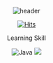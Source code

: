 <div align="center">

![header](https://capsule-render.vercel.app/api?type=Cylinder&text=YH)

[![Hits](https://hits.seeyoufarm.com/api/count/incr/badge.svg?url=https%3A%2F%2Fgithub.com%2Fyyh7986&count_bg=%23B0B0B0&title_bg=%23000000&icon=octopusdeploy.svg&icon_color=%23AEAEAE&title=hits&edge_flat=true)](https://hits.seeyoufarm.com)

Learning Skill

![Java](https://img.shields.io/badge/Java-007396.svg?&style=for-the-badge&logo=Java&logoColor=white)
<img src="https://img.shields.io/badge/react-20232a.svg?style=for-the-badge&logo=react&logoColor=61DAFB" />
</div>
